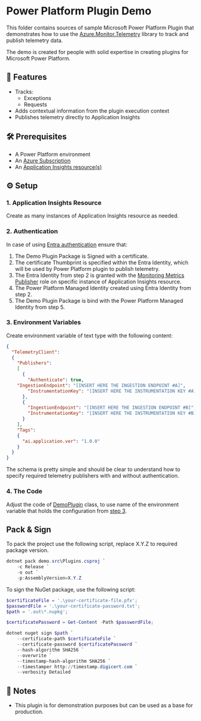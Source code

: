 # Power Platform Plugin Demo

This folder contains sources of sample Microsoft Power Platform Plugin that demonstrates how to use the [Azure.Monitor.Telemetry](https://github.com/stas-sultanov/azure-monitor-telemetry) library to track and publish telemetry data.

The demo is created for people with solid expertise in creating plugins for Microsoft Power Platform.

## 🚀 Features

- Tracks:
  - Exceptions
  - Requests
- Adds contextual information from the plugin execution context
- Publishes telemetry directly to Application Insights

## 🛠 Prerequisites

- A Power Platform environment
- An [Azure Subscription][azure_subscription]
- An [Application Insights resource(s)][app_insights_info]

## ⚙️ Setup

### 1. Application Insights Resource
Create as many instances of Application Insights resource as needed.

### 2. Authentication

In case of using [Entra authentication][app_insights_entra_auth] ensure that:
1. The Demo Plugin Package is Signed with a certificate.
2. The certificate Thumbprint is specified within the Entra Identity, which will be used by Power Platform plugin to publish telemetry.
3. The Entra Identity from step 2 is granted with the [Monitoring Metrics Publisher][azure_rbac_monitoring_metrics_publisher] role on specific instance of Application Insights resource.
5. The Power Platform Managed Identity created using Entra Identity from step 2.
6. The Demo Plugin Package is bind with the Power Platform Managed Identity from step 5.

### 3. Environment Variables

Create environment variable of text type with the following content:

```json
{
  "TelemetryClient":
  {
    "Publishers":
    [
      {
        "Authenticate": true,
	"IngestionEndpoint": "[INSERT HERE THE INGESTION ENDPOINT #A]",
        "InstrumentationKey": "[INSERT HERE THE INSTRUMENTATION KEY #A]"
      },
      {
        "IngestionEndpoint": "[INSERT HERE THE INGESTION ENDPOINT #B]",
        "InstrumentationKey": "[INSERT HERE THE INSTRUMENTATION KEY #B]"
      }
    ],
    "Tags":
    {
      "ai.application.ver": "1.0.0"
    }
  }
}
```

The schema is pretty simple and should be clear to understand how to specify required telemetry publishers with and without authentication.

### 4. The Code

Adjust the code of [DemoPlugin](/telemetry-client/power-platform-plugin/Demo/src/Code/DemoPlugin.cs) class, to use name of the environment variable that holds the configuration from [step 3](#3-environment-variables).

## Pack & Sign

To pack the project use the following script, replace X.Y.Z to required package version.

```powershell
dotnet pack demo.src\Plugins.csproj `
	-c Release `
	-o out `
	-p:AssemblyVersion=X.Y.Z
```

To sign the NuGet package, use the following script:
```powershell
$certificateFile = '.\your-certificate-file.pfx';
$passwordFile = '.\your-certificate-password.txt';
$path = '.out\*.nupkg';

$certificatePassword = Get-Content -Path $passwordFile;

dotnet nuget sign $path `
	--certificate-path $certificateFile `
	--certificate-password $certificatePassword `
	--hash-algorithm SHA256 `
	--overwrite `
	--timestamp-hash-algorithm SHA256 `
	--timestamper http://timestamp.digicert.com `
	--verbosity Detailed
```

## 📌 Notes

- This plugin is for demonstration purposes but can be used as a base for production.

[azure_subscription]: https://azure.microsoft.com/free/dotnet/
[azure_rbac_monitoring_metrics_publisher]: https://learn.microsoft.com/azure/role-based-access-control/built-in-roles/monitor#monitoring-metrics-publisher
[app_insights_info]: https://learn.microsoft.com/azure/azure-monitor/app/app-insights-overview
[app_insights_entra_auth]: https://learn.microsoft.com/azure/azure-monitor/app/azure-ad-authentication
